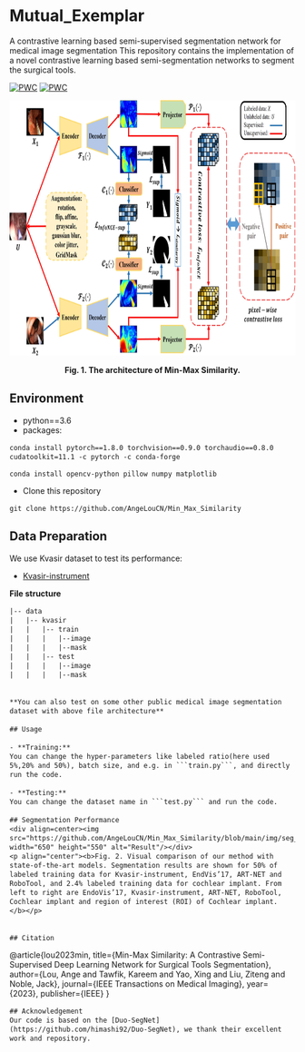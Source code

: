 # Mutual_Exemplar
A contrastive learning based semi-supervised segmentation network for medical image segmentation
This repository contains the implementation of a novel contrastive learning based semi-segmentation networks to segment the surgical tools.



[![PWC](https://img.shields.io/endpoint.svg?url=https://paperswithcode.com/badge/min-max-similarity-a-contrastive-learning/semi-supervised-semantic-segmentation-on-33)](https://paperswithcode.com/sota/semi-supervised-semantic-segmentation-on-33?p=min-max-similarity-a-contrastive-learning)
[![PWC](https://img.shields.io/endpoint.svg?url=https://paperswithcode.com/badge/min-max-similarity-a-contrastive-learning/semi-supervised-semantic-segmentation-on-2017)](https://paperswithcode.com/sota/semi-supervised-semantic-segmentation-on-2017?p=min-max-similarity-a-contrastive-learning)

<div align=center><img src="https://github.com/AngeLouCN/Min_Max_Similarity/blob/main/img/architecture.jpg" width="1000" height="450" alt="Result"/></div>
<p align="center"><b>Fig. 1. The architecture of Min-Max Similarity.</b></p>


## Environment

- python==3.6
- packages:
```
conda install pytorch==1.8.0 torchvision==0.9.0 torchaudio==0.8.0 cudatoolkit=11.1 -c pytorch -c conda-forge
```
```
conda install opencv-python pillow numpy matplotlib
```
- Clone this repository
```
git clone https://github.com/AngeLouCN/Min_Max_Similarity
```
## Data Preparation

We use Kvasir dataset to test its performance:
- [Kvasir-instrument](https://datasets.simula.no/kvasir-instrument/)

**File structure**
```
|-- data
|   |-- kvasir
|   |   |-- train
|   |   |   |--image
|   |   |   |--mask
|   |   |-- test
|   |   |   |--image
|   |   |   |--mask


**You can also test on some other public medical image segmentation dataset with above file architecture**

## Usage

- **Training:**
You can change the hyper-parameters like labeled ratio(here used 5%,20% and 50%), batch size, and e.g. in ```train.py```, and directly run the code.

- **Testing:**
You can change the dataset name in ```test.py``` and run the code.

## Segmentation Performance
<div align=center><img src="https://github.com/AngeLouCN/Min_Max_Similarity/blob/main/img/seg_result.jpg" width="650" height="550" alt="Result"/></div>
<p align="center"><b>Fig. 2. Visual comparison of our method with state-of-the-art models. Segmentation results are shown for 50% of labeled training data for Kvasir-instrument, EndVis’17, ART-NET and RoboTool, and 2.4% labeled training data for cochlear implant. From left to right are EndoVis’17, Kvasir-instrument, ART-NET, RoboTool, Cochlear implant and region of interest (ROI) of Cochlear implant. </b></p>


## Citation
```
@article{lou2023min,
  title={Min-Max Similarity: A Contrastive Semi-Supervised Deep Learning Network for Surgical Tools Segmentation},
  author={Lou, Ange and Tawfik, Kareem and Yao, Xing and Liu, Ziteng and Noble, Jack},
  journal={IEEE Transactions on Medical Imaging},
  year={2023},
  publisher={IEEE}
}
```
## Acknowledgement
Our code is based on the [Duo-SegNet](https://github.com/himashi92/Duo-SegNet), we thank their excellent work and repository.
